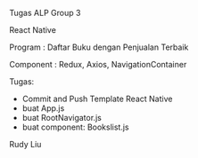 Tugas ALP Group 3

React Native

Program : Daftar Buku dengan Penjualan Terbaik

Component : Redux, Axios, NavigationContainer

Tugas: 
- Commit and Push Template React Native
- buat App.js
- buat RootNavigator.js
- buat component: Bookslist.js

Rudy Liu
